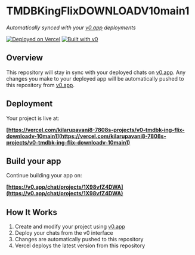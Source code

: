 # TMDBKingFlixDOWNLOADV10main1

*Automatically synced with your [v0.app](https://v0.app) deployments*

[![Deployed on Vercel](https://img.shields.io/badge/Deployed%20on-Vercel-black?style=for-the-badge&logo=vercel)](https://vercel.com/kilarupavani8-7808s-projects/v0-tmdbk-ing-flix-downloadv-10main1)
[![Built with v0](https://img.shields.io/badge/Built%20with-v0.app-black?style=for-the-badge)](https://v0.app/chat/projects/1X98vfZ4DWA)

## Overview

This repository will stay in sync with your deployed chats on [v0.app](https://v0.app).
Any changes you make to your deployed app will be automatically pushed to this repository from [v0.app](https://v0.app).

## Deployment

Your project is live at:

**[https://vercel.com/kilarupavani8-7808s-projects/v0-tmdbk-ing-flix-downloadv-10main1](https://vercel.com/kilarupavani8-7808s-projects/v0-tmdbk-ing-flix-downloadv-10main1)**

## Build your app

Continue building your app on:

**[https://v0.app/chat/projects/1X98vfZ4DWA](https://v0.app/chat/projects/1X98vfZ4DWA)**

## How It Works

1. Create and modify your project using [v0.app](https://v0.app)
2. Deploy your chats from the v0 interface
3. Changes are automatically pushed to this repository
4. Vercel deploys the latest version from this repository

